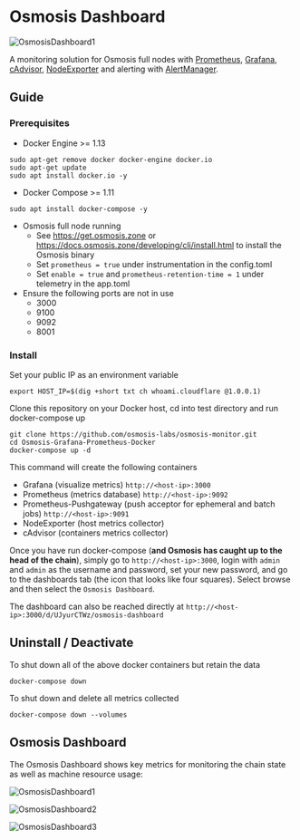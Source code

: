 Osmosis Dashboard
========

![OsmosisDashboard1](https://raw.githubusercontent.com/osmosis-labs/osmosis-monitor/master/screens/Osmosis_Dashboard_1.png)

A monitoring solution for Osmosis full nodes with [Prometheus](https://prometheus.io/), [Grafana](http://grafana.org/), [cAdvisor](https://github.com/google/cadvisor),
[NodeExporter](https://github.com/prometheus/node_exporter) and alerting with [AlertManager](https://github.com/prometheus/alertmanager).


## Guide

### Prerequisites

* Docker Engine >= 1.13
```
sudo apt-get remove docker docker-engine docker.io
sudo apt-get update
sudo apt install docker.io -y
```
* Docker Compose >= 1.11
```
sudo apt install docker-compose -y
```
* Osmosis full node running
  - See https://get.osmosis.zone or https://docs.osmosis.zone/developing/cli/install.html to install the Osmosis binary
  - Set `prometheus = true` under instrumentation in the config.toml
  - Set `enable = true` and `prometheus-retention-time = 1` under telemetry in the app.toml
* Ensure the following ports are not in use
  - 3000
  - 9100
  - 9092
  - 8001

### Install

Set your public IP as an environment variable

```
export HOST_IP=$(dig +short txt ch whoami.cloudflare @1.0.0.1)
```

Clone this repository on your Docker host, cd into test directory and run docker-compose up

```
git clone https://github.com/osmosis-labs/osmosis-monitor.git
cd Osmosis-Grafana-Prometheus-Docker
docker-compose up -d
```

This command will create the following containers

* Grafana (visualize metrics) `http://<host-ip>:3000`
* Prometheus (metrics database) `http://<host-ip>:9092`
* Prometheus-Pushgateway (push acceptor for ephemeral and batch jobs) `http://<host-ip>:9091`
* NodeExporter (host metrics collector)
* cAdvisor (containers metrics collector)

Once you have run docker-compose (**and Osmosis has caught up to the head of the chain**), simply go to `http://<host-ip>:3000`, login with `admin` and `admin` as the username and password, set your new password, and go to the dashboards tab (the icon that looks like four squares). Select browse and then select the `Osmosis Dashboard`. 

The dashboard can also be reached directly at `http://<host-ip>:3000/d/UJyurCTWz/osmosis-dashboard`

## Uninstall / Deactivate

To shut down all of the above docker containers but retain the data

```
docker-compose down
```

To shut down and delete all metrics collected

```
docker-compose down --volumes
```

## Osmosis Dashboard

The Osmosis Dashboard shows key metrics for monitoring the chain state as well as machine resource usage:

![OsmosisDashboard1](https://raw.githubusercontent.com/osmosis-labs/osmosis-monitor/master/screens/Osmosis_Dashboard_1.png)

![OsmosisDashboard2](https://raw.githubusercontent.com/osmosis-labs/osmosis-monitor/master/screens/Osmosis_Dashboard_2.png)

![OsmosisDashboard3](https://raw.githubusercontent.com/osmosis-labs/osmosis-monitor/master/screens/Osmosis_Dashboard_3.png)

